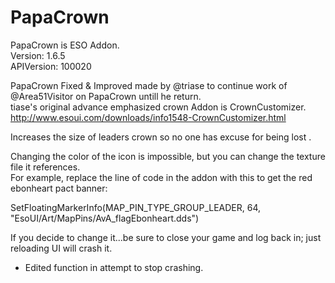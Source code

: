 # PapaCrown
PapaCrown is ESO Addon.  
Version: 1.6.5  
APIVersion: 100020  

PapaCrown Fixed & Improved made by @triase to continue work of @Area51Visitor on PapaCrown untill he return.   
tiase's original advance emphasized crown Addon is CrownCustomizer.  
http://www.esoui.com/downloads/info1548-CrownCustomizer.html  


Increases the size of leaders crown so no one has excuse for being lost .  

Changing the color of the icon is impossible, but you can change the texture file it references.   
For example, replace the line of code in the addon with this to get the red ebonheart pact banner:  

SetFloatingMarkerInfo(MAP_PIN_TYPE_GROUP_LEADER, 64, "EsoUI/Art/MapPins/AvA_flagEbonheart.dds")  

If you decide to change it...be sure to close your game and log back in; just reloading UI will crash it.  

- Edited function in attempt to stop crashing.